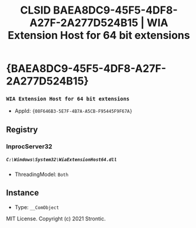 ﻿---
title: "CLSID BAEA8DC9-45F5-4DF8-A27F-2A277D524B15 | WIA Extension Host for 64 bit extensions"
excerpt: What is COM-Object CLSID BAEA8DC9-45F5-4DF8-A27F-2A277D524B15?
---

# {BAEA8DC9-45F5-4DF8-A27F-2A277D524B15}

### `WIA Extension Host for 64 bit extensions`
* AppId: `{08F646B3-5E7F-4B7A-A5CB-F95445F9F67A}`

## Registry


### InprocServer32

##### `C:\Windows\System32\WiaExtensionHost64.dll`
* ThreadingModel: `Both`

## Instance

* Type: `__ComObject`

MIT License. Copyright (c) 2021 Strontic.


